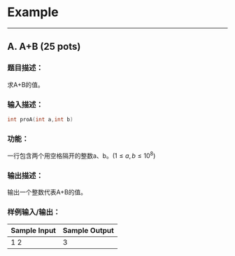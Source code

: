 # Example

---

## A. A+B (25 pots)

### 题目描述：

求A+B的值。

### 输入描述：

```C++
int proA(int a,int b)
```

### 功能：

一行包含两个用空格隔开的整数a、b。($1 \leq a,b \leq 10^8$)

### 输出描述：

输出一个整数代表A+B的值。

### 样例输入/输出：

| Sample Input | Sample Output |
| ------------ | ------------- |
| 1 2          | 3             |
